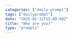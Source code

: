 ```yaml
---
categories: ["daily-prompt"]
tags: ["dailyprompt"]
date: "2025-02-12T15:00:00Z"
title: "Who are you?"
type: "prompts"
---
```

